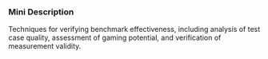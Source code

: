 ### Mini Description

Techniques for verifying benchmark effectiveness, including analysis of test case quality, assessment of gaming potential, and verification of measurement validity.

